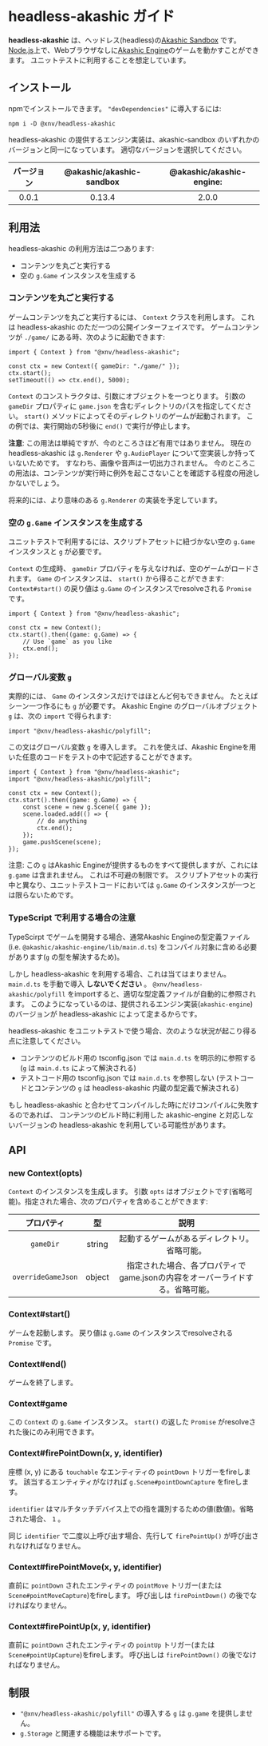 # headless-akashic ガイド

**headless-akashic** は、ヘッドレス(headless)の[Akashic Sandbox][sandbox] です。
[Node.js][node]上で、Webブラウザなしに[Akashic Engine][ae]のゲームを動かすことができます。
ユニットテストに利用することを想定しています。

## インストール

npmでインストールできます。 `"devDependencies"` に導入するには:

```
npm i -D @xnv/headless-akashic
```

headless-akashic の提供するエンジン実装は、akashic-sandbox のいずれかのバージョンと同一になっています。
適切なバージョンを選択してください。

|バージョン|@akashic/akashic-sandbox|@akashic/akashic-engine:|
|:--------:|:----------------------:|:----------------------:|
|0.0.1     |0.13.4                  |2.0.0                   |

## 利用法

headless-akashic の利用方法は二つあります:

- コンテンツを丸ごと実行する
- 空の `g.Game` インスタンスを生成する

### コンテンツを丸ごと実行する

ゲームコンテンツを丸ごと実行するには、 `Context` クラスを利用します。
これは headless-akashic のただ一つの公開インターフェイスです。
ゲームコンテンツが `./game/` にある時、次のように起動できます:

```
import { Context } from "@xnv/headless-akashic";

const ctx = new Context({ gameDir: "./game/" });
ctx.start();
setTimeout(() => ctx.end(), 5000);
```

`Context` のコンストラクタは、引数にオブジェクトを一つとります。
引数の `gameDir` プロパティに `game.json` を含むディレクトリのパスを指定してください。
`start()` メソッドによってそのディレクトリのゲームが起動されます。
この例では、実行開始の5秒後に `end()` で実行が停止します。

**注意**: この用法は単純ですが、今のところさほど有用ではありません。
現在の headless-akashic は `g.Renderer` や `g.AudioPlayer` について空実装しか持っていないためです。
すなわち、画像や音声は一切出力されません。
今のところこの用法は、コンテンツが実行時に例外を起こさないことを確認する程度の用途しかないでしょう。

将来的には、より意味のある `g.Renderer` の実装を予定しています。

### 空の `g.Game` インスタンスを生成する

ユニットテストで利用するには、スクリプトアセットに紐づかない空の `g.Game` インスタンスと `g` が必要です。

`Context` の生成時、 `gameDir` プロパティを与えなければ、空のゲームがロードされます。
`Game` のインスタンスは、 `start()` から得ることができます:
`Context#start()` の戻り値は `g.Game` のインスタンスでresolveされる `Promise` です。

```
import { Context } from "@xnv/headless-akashic";

const ctx = new Context();
ctx.start().then((game: g.Game) => {
	// Use `game` as you like
	ctx.end();
});
```

### グローバル変数 `g`

実際的には、 `Game` のインスタンスだけではほとんど何もできません。
たとえばシーン一つ作るにも `g` が必要です。
Akashic Engine のグローバルオブジェクト `g` は、次の `import` で得られます:

```
import "@xnv/headless-akashic/polyfill";
```

この文はグローバル変数 `g` を導入します。
これを使えば、Akashic Engineを用いた任意のコードをテストの中で記述することができます。

```
import { Context } from "@xnv/headless-akashic";
import "@xnv/headless-akashic/polyfill";

const ctx = new Context();
ctx.start().then((game: g.Game) => {
	const scene = new g.Scene({ game });
	scene.loaded.add(() => {
		// do anything
		ctx.end();
	});
	game.pushScene(scene);
});
```

注意: この `g` はAkashic Engineが提供するものをすべて提供しますが、これには `g.game` は含まれません。
これは不可避の制限です。
スクリプトアセットの実行中と異なり、ユニットテストコードにおいては `g.Game` のインスタンスが一つとは限らないためです。

### TypeScript で利用する場合の注意

TypeScirpt でゲームを開発する場合、通常Akashic Engineの型定義ファイル
(i.e. `@akashic/akashic-engine/lib/main.d.ts`) をコンパイル対象に含める必要があります(`g` の型を解決するため)。

しかし headless-akashic を利用する場合、これは当てはまりません。
`main.d.ts` を手動で導入 **しないでください** 。
`@xnv/headless-akashic/polyfill` をimportすると、適切な型定義ファイルが自動的に参照されます。
このようになっているのは、提供されるエンジン実装(`akashic-engine`)のバージョンが headless-akashic によって定まるからです。

headless-akashic をユニットテストで使う場合、次のような状況が起こり得る点に注意してください。

* コンテンツのビルド用の tsconfig.json では `main.d.ts` を明示的に参照する (`g` は `main.d.ts` によって解決される)
* テストコード用の tsconfig.json では `main.d.ts` を参照しない (テストコードとコンテンツの `g` は headless-akashic 内蔵の型定義で解決される)

もし headless-akashic と合わせてコンパイルした時にだけコンパイルに失敗するのであれば、
コンテンツのビルド時に利用した akashic-engine と対応しないバージョンの headless-akashic を利用している可能性があります。

## API

### new Context(opts)

`Context` のインスタンスを生成します。
引数 `opts` はオブジェクトです(省略可能)。指定された場合、次のプロパティを含めることができます:

|プロパティ|型|説明|
|:------:|:--:|:---------:|
|`gameDir`|string|起動するゲームがあるディレクトリ。省略可能。|
|`overrideGameJson`|object|指定された場合、各プロパティでgame.jsonの内容をオーバーライドする。省略可能。|

### Context#start()

ゲームを起動します。
戻り値は `g.Game` のインスタンスでresolveされる `Promise` です。

### Context#end()

ゲームを終了します。

### Context#game

この `Context` の `g.Game` インスタンス。
`start()` の返した `Promise` がresolveされた後にのみ利用できます。

### Context#firePointDown(x, y, identifier)

座標 (x, y) にある `touchable` なエンティティの `pointDown` トリガーをfireします。
該当するエンティティがなければ `g.Scene#pointDownCapture` をfireします。

`identifier` はマルチタッチデバイス上での指を識別するための値(数値)。省略された場合、 `1` 。

同じ `identifier` で二度以上呼び出す場合、先行して `firePointUp()` が呼び出されなければなりません。

### Context#firePointMove(x, y, identifier)

直前に `pointDown` されたエンティティの `pointMove` トリガー(または `Scene#pointMoveCapture`)をfireします。
呼び出しは `firePointDown()` の後でなければなりません。

### Context#firePointUp(x, y, identifier)

直前に `pointDown` されたエンティティの `pointUp` トリガー(または `Scene#pointUpCapture`)をfireします。
呼び出しは `firePointDown()` の後でなければなりません。

## 制限

- `"@xnv/headless-akashic/polyfill"` の導入する `g` は `g.game` を提供しません。
- `g.Storage` と関連する機能は未サポートです。

[sandbox]: https://github.com/akashic-games/akashic-sandbox
[node]: https://nodejs.org/
[ae]: https://akashic-games.github.io/
[jasmine]: https://github.com/jasmine/jasmine-npm

